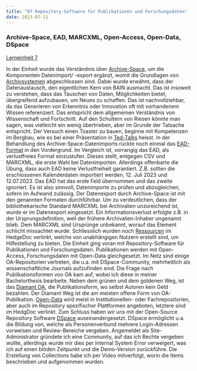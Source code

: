 ```yaml
---
title: "07 Repository-Software für Publikationen und Forschungsdaten"
date: 2023-07-11
---
```

### Archive-Space, EAD, MARCXML, Open-Access, Open-Data, DSpace
[Lerneinheit 7](https://pad.gwdg.de/zOkWiaueTpesd8BPi1JM9w#)

In der Einheit wurde das Verständnis über [Archive-Space](https://archivesspace.atlassian.net/wiki/spaces/ADC/overview), um die Komponenten Datenimport/ -export ergänzt, womit die Grundlagen von [Archivsystemen](https://shkrms.github.io/lerntagebuch_bain/2023/07/11/tag6.html) abgeschlossen sind. Dabei wurde erwähnt, dass der Datenaustausch, den eigentlichen Kern von BAIN ausmacht. Das ist insoweit zu verstehen, dass das Tauschen von Daten, Möglichkeiten bietet, übergreifend aufzubauen, um Neues zu schaffen. Das ist nachvollziehbar, da das Generieren von Erkenntnis oder Innovation oft mit vorhandenem Wissen referenziert. Das entspricht dem allgemeinen Verständnis von Wissenschaft und Fortschritt. Auf den Schultern von Riesen könnte man sagen, was vielleicht ein wenig übertrieben, aber im Grunde der Tatsache entspricht. Der Versuch einen Toaster zu bauen, beginne mit Kompetenzen im Bergbau, wie es bei einer Präsentation in [Ted-Talks](https://www.ted.com/talks/thomas_thwaites_how_i_built_a_toaster_from_scratch?language=de) heisst. In der Behandlung des Archive-Space-Datenimports rückte noch einmal das [EAD-Format](https://format.gbv.de/ead) in den Vordergrund. Im Vergleich ist, vorrangig das EAD, als verlustfreies Format einzustufen. Dieses stellt, entgegen CSV und MARCXML, die erste Wahl bei Datenimporten. Allerdings offenbarte die Übung, dass auch EAD keine Verlustfreiheit garantiert. Z.B. sollten die erschlossenen Kalenderdaten importiert werden, 12. Juli 2023 und 12.07.2023. Das EAD hat das erste Feld übernommen und das zweite ignoriert. Es ist also sinnvoll, Datenimporte zu prüfen und abzugleichen, sofern im Aufwand zulässig. Der Datenexport durch Archive-Space ist mit den genannten Formaten durchführbar. Um zu verdeutlichen, dass der bibliothekarische Standard MARCXML bei Archivalien unzureichend ist, wurde er im Datenexport eingesetzt. Ein Informationsverlust erfolgte z.B. in der Ursprungsdefinition, weil der frühere Archivalien-Inhaber ungenannt blieb. Dem MARCXML sind Ursprünge unbekannt, worauf das Element schlicht missachtet wurde. Schliesslich wurden noch [Ressourcen](https://pad.gwdg.de/zOkWiaueTpesd8BPi1JM9w#) im HedgeDoc verlinkt, welche von unabhängigen Nutzern erstellt sind, um Hilfestellung zu bieten. Die Einheit ging voran mit Repository-Software für Publikationen und Forschungsdaten. Publikationen werden mit Open-Access, Forschungsdaten mit Open-Data gleichgesetzt. Im Netz sind einige OA-Repositorien vertreten, die u.a. mit DSpace-Community, mehrheitlich als wissenschaftliche Journals aufzufinden sind. Die Frage nach Publikationsformen von OA kam auf, wobei ich diese in meiner Bachelorthesis bearbeite. Neben dem grünen und dem goldenen Weg, ist das [Diamant OA](https://open-access.network/informieren/open-access-grundlagen/open-access-gruen-und-gold), die Publikationsform, wo selbst Autoren kein Geld bezahlen. Der Diamant Weg ist die am meisten offene Form von OA-Publikation. [Open-Data](https://www.re3data.org/) wird meist in Institutionellen- oder Fachrepositorien, aber auch im Repository spezifischer Plattformen angeboten, letztere sind im HedgDoc verlinkt.  Zum Schluss haben wir uns mit der Open-Source Repository Software [DSpace](https://en.wikipedia.org/wiki/DSpace) auseinandergesetzt. DSpace ermöglicht u.a. die Bildung von, welche als Personenverbund mehrere Login-Adressen vorweisen und Review-Bereiche vergeben. Angemeldet als Site-Administrator gründete ich eine Community, auf das ich Rechte vergeben wollte, allerdings wurde mir dies per Internal System Error verweigert, was ich auf einen blöden Zeitpunkt und die Demo-Version zurückführe. Die Erstellung von Collections habe ich per Video mitverfolgt, worin die Items beschrieben und aufgenommen wurden.
